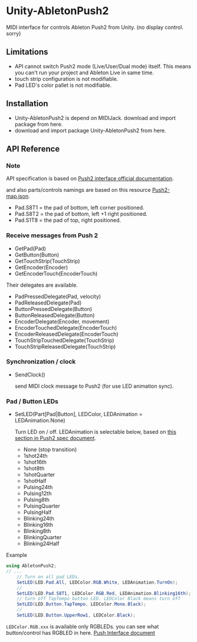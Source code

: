 # Unity-AbletonPush2

MIDI interface for controls Ableton Push2 from Unity.
(no display control. sorry)

## Limitations

- API cannot switch Push2 mode (Live/User/Dual mode) itself. This means you can't run your project and Ableton Live in same time.
- touch strip configuration is not modifiable.
- Pad LED's color pallet is not modifiable.

## Installation

- Unity-AbletonPush2 is depend on MIDIJack. download and import package from here.
- download and import package Unity-AbletonPush2 from here.

## API Reference

### Note

API specification is based on [Push2 interface official documentation](https://github.com/Ableton/push-interface/blob/master/doc/AbletonPush2MIDIDisplayInterface.asc).

and also parts/controls namings are based on this resource [Push2-map.json](https://github.com/Ableton/push-interface/blob/master/doc/Push2-map.json).

- Pad.S8T1 = the pad of bottom, left corner positioned.
- Pad.S8T2 = the pad of bottom, left +1 right positioned.
- Pad.S1T8 = the pad of top, right positioned.

### Receive messages from Push 2

- GetPad(Pad)
- GetButton(Button)
- GetTouchStrip(TouchStrip)
- GetEncoder(Encoder)
- GetEncoderTouch(EncoderTouch)


Their delegates are available.

- PadPressedDelegate(Pad, velocity)
- PadReleasedDelegate(Pad)
- ButtonPressedDelegate(Button)
- ButtonReleasedDelegate(Button)
- EncoderDelegate(Encoder, movement)
- EncoderTouchedDelegate(EncoderTouch)
- EncoderReleasedDelegate(EncoderTouch)
- TouchStripTouchedDelegate(TouchStrip)
- TouchStripReleasedDelegate(TouchStrip)


### Synchronization / clock

- SendClock()
  
  send MIDI clock message to Push2 (for use LED animation sync).

### Pad / Button LEDs

- SetLED(Part\[Pad|Button\], LEDColor, LEDAnimation = LEDAnimation.None)

  Turn LED on / off. LEDAnimation is selectable below, based on [this section in Push2 spec document](https://github.com/Ableton/push-interface/blob/master/doc/AbletonPush2MIDIDisplayInterface.asc#LED%20Animation).
  - None (stop transition)
  - 1shot24th
  - 1shot16th
  - 1shot8th
  - 1shotQuarter
  - 1shotHalf
  - Pulsing24th
  - Pulsing12th
  - Pulsing8th
  - PulsingQuarter
  - PulsingHalf
  - Blinking24th
  - Blinking16th
  - Blinking8th
  - BlinkingQuarter
  - Blinking24Half

Example

```cs
using AbletonPush2;
// ...
    // Turn on all pad LEDs.
    SetLED(LED.Pad.All, LEDColor.RGB.White, LEDAnimation.TurnOn);
    // 
    SetLED(LED.Pad.S8T1, LEDColor.RGB.Red, LEDAnimation.Blinking16th);
    // turn off TapTempo button LED. LEDColor Black means turn off
    SetLED(LED.Button.TapTempo, LEDColor.Mono.Black);
    // 
    SetLED(LED.Button.UpperRow1, LEDColor.Black);
```

`LEDColor.RGB.xxx` is available only RGBLEDs. you can see what button/control has RGBLED in here. [Push Interface document](https://github.com/Ableton/push-interface/blob/master/doc/AbletonPush2MIDIDisplayInterface.asc#MIDI%20Mapping)
